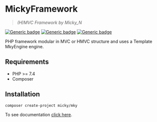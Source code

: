 


# MickyFramework    
  
> *(H)MVC Framework by Micky_N* 

[![Generic badge](https://img.shields.io/badge/Licence-MIT-blue.svg)](https://shields.io/) [![Generic badge](https://img.shields.io/badge/version-1.0.0-orange.svg)](https://shields.io/) [![Generic badge](https://img.shields.io/badge/coverage-100%25-green.svg)](https://shields.io/)
  
PHP framework modular in MVC or HMVC structure and uses a Template MkyEngine engine.

## Requirements

- PHP >= 7.4
- Composer

## Installation

```shell
composer create-project micky/mky
```

To see documentation [click here](https://micky-n.github.io/mky/).
